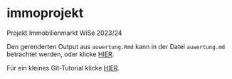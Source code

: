 # immoprojekt
Projekt Immobilienmarkt WiSe 2023/24

Den gerenderten Output aus `auwertung.Rmd` kann in der Datei `auwertung.md` betrachtet werden, oder klicke [HIER](auswertung.md).

Für ein kleines Git-Tutorial klicke [HIER](git-tutorial.md).
